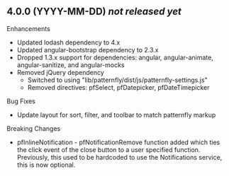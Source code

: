 ## 4.0.0 (YYYY-MM-DD) *not released yet*

Enhancements
- Updated lodash dependency to 4.x
- Updated angular-bootstrap dependency to 2.3.x
- Dropped 1.3.x support for dependencies: angular, angular-animate, angular-sanitize, and angular-mocks
- Removed jQuery dependency
  - Switched to using "lib/patternfly/dist/js/patternfly-settings.js"
  - Removed directives: pfSelect, pfDatepicker, pfDateTimepicker

Bug Fixes
- Update layout for sort, filter, and toolbar to match patternfly markup


Breaking Changes
- pfInlineNotification - pfNotificationRemove function added which ties the click event of the close button to a user specified function.  Previously, this used to be hardcoded to use the Notifications service, this is now optional.
